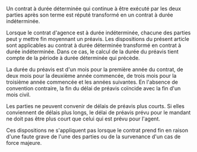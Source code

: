   
 Un contrat à durée déterminée qui continue à être exécuté par les deux parties après son terme est réputé transformé en un contrat à durée indéterminée.  

  
 Lorsque le contrat d'agence est à durée indéterminée, chacune des parties peut y mettre fin moyennant un préavis. Les dispositions du présent article sont applicables au contrat à durée déterminée transformé en contrat à durée indéterminée. Dans ce cas, le calcul de la durée du préavis tient compte de la période à durée déterminée qui précède.  

  
 La durée du préavis est d'un mois pour la première année du contrat, de deux mois pour la deuxième année commencée, de trois mois pour la troisième année commencée et les années suivantes. En l'absence de convention contraire, la fin du délai de préavis coïncide avec la fin d'un mois civil.  

  
 Les parties ne peuvent convenir de délais de préavis plus courts. Si elles conviennent de délais plus longs, le délai de préavis prévu pour le mandant ne doit pas être plus court que celui qui est prévu pour l'agent.  

  
 Ces dispositions ne s'appliquent pas lorsque le contrat prend fin en raison d'une faute grave de l'une des parties ou de la survenance d'un cas de force majeure.  
